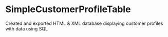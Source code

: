 # SimpleCustomerProfileTable
Created and exported HTML &amp; XML database displaying customer profiles with data using SQL
